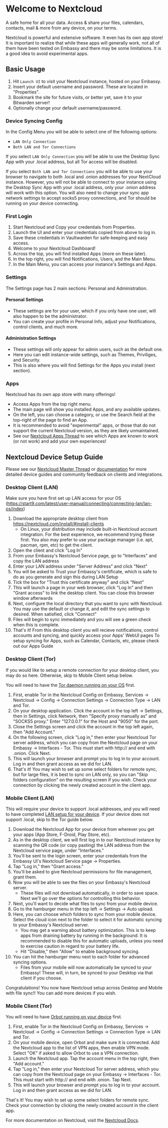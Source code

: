 # Welcome to Nextcloud
A safe home for all your data. Access & share your files, calendars, contacts, mail & more from any device, on your terms.

Nextcloud is powerful and extensive software.  It even has its own app store!  It is important to realize that while these apps will generally work, not all of them have been tested on Embassy and there may be some limitations.  It is a good idea to avoid experimental apps.
## Basic Usage
1. Hit `Launch UI` to visit your Nextcloud instance, hosted on your Embassy.
1. Insert your default username and password. These are located in "Properties".
1. Bookmark the site for future visits, or better yet, save it to your Bitwarden server!
1. Optionally change your default username/password.
### Device Syncing Config
In the Config Menu you will be able to select one of the following options:
- `LAN Only Connection`
- `Both LAN and Tor Connections`

If you select `LAN Only Connection` you will be able to use the Desktop Sync App with your .local address, but all Tor access will be disabled.

If you select `Both LAN and Tor Connections` you will be able to use your browser to navigate to both .local and .onion addresses for your NextCloud instance. 
However, you will not be able to connect to your instance using the Desktop Sync App with your .local address, only your .onion address will work with this option. 
You will also need to change your sync app network settings to accept socks5 proxy connections, and Tor should be running on your device connecting.
### First Login
1. Start Nextcloud and Copy your credentials from Properties.
1. Launch the UI and enter your credentials copied from above to log in.
1. Save these credentials in Vaultwarden for safe-keeping and easy access.
1. Welcome to your Nextcloud Dashboard!
1. Across the top, you will find installed Apps (more on these later).
1. In the top right, you will find Notifications, Users, and the Main Menu.
1. In the Main Menu, you can access your instance's Settings and Apps.
### Settings
The Settings page has 2 main sections: Personal and Administration.
#### Personal Settings
- These settings are for your user, which if you only have one user, will also happen to be the administrator.
- You can create your profile in Personal Info, adjust your Notifications, control clients, and much more.
#### Administration Settings
- These settings will only appear for admin users, such as the default one.
- Here you can edit instance-wide settings, such as Themes, Priviliges, and Security.
- This is also where you will find Settings for the Apps you install (next section).
### Apps
Nextcloud has its own app store with many offerings!

- Access Apps from the top right menu.
- The main page will show you installed Apps, and any available updates.
- On the left, you can choose a category, or use the Search field at the top-right of the page to find an App.
- It is recommended to avoid "experimental" apps, or those that do not support the current Nextcloud version, as they are likely unmaintained.
- See our [Nextcloud Apps Thread](https://community.start9.com/t/nextcloud-apps-master-thread/) to see which Apps are known to work (or not work) and add your own experiences!

## Nextcloud Device Setup Guide
Please see our [Nextcloud Master Thread](https://community.start9.com/t/nextcloud-master-thread) or [documentation](https://docs.start9.com/latest/user-manual/service-guides/nextcloud/index) for more detailed device guides and community feedback on clients and integrations.
### Desktop Client (LAN)
Make sure you have first set up LAN access for your OS (https://start9.com/latest/user-manual/connecting/connecting-lan/lan-os/index)

1. Download the appropriate desktop client from https://nextcloud.com/install/#install-clients
    - On Linux, your distribution may include built-in Nextcloud account integration. For the best experience, we recommend trying these first.  You also may prefer to use your package manager (i.e. apt, pacman, rpm, etc) to get the client.
1. Open the client and click "Log In"
1. From your Embassy's Nextcloud Service page, go to "Interfaces" and copy the LAN address
1. Enter your LAN address under "Server Address" and click "Next"
1. You will be asked to Trust your Embassy's certificate, which is safe to do as you generate and sign this during LAN Setup
1. Tick the box for "Trust this certificate anyway" and click "Next"
1. This will launch a page in your web browser, click "Log In" and then "Grant access" to link the desktop client. You can close this browser window afterwards
1. Next, configure the local directory that you want to sync with Nextcloud. You may use the default or change it, and edit the sync settings to desired. When satisfied, click "Connect"
1. Files will begin to sync immediately and you will see a green check when this is complete.
1. That's it! From this desktop client you will recieve notifications, control accounts and syncing, and quickly access your Apps' WebUI pages
To setup syncing for Apps, such as Calendar, Contacts, etc, please check out our Apps Guide

### Desktop Client (Tor)
If you would like to setup a remote connection for your desktop client, you may do so here. Otherwise, skip to Mobile Client setup below.

You will need to have the [Tor daemon running on your OS](https://start9.com/latest/user-manual/connecting/connecting-tor/tor-os/index) first.

1. First, enable Tor in the Nextcloud Config on Embassy, Services -> Nextcloud -> Config -> Connection Settings -> Connection Type -> LAN and Tor.
1. On your desktop application. Click the account in the top left -> Settings, then in Settings, click Network, then "Specify proxy manually as" and "SOCKS5 proxy." Enter "127.0.0.1" for the Host and "9050" for the port.
1. Close the Settings screen and click the account in the top left again, then "Add Account."
1. On the following screen, click "Log in," then enter your Nextcloud Tor server address, which you can copy from the Nextcloud page on your Embassy -> Interfaces - Tor. This must start with http:// and end with .onion. Click Next.
1. This will launch your browser and prompt you to log in to your account. Log in and then grant access as we did for LAN.
1. That's it! You may wish to set up some select folders for remote sync, but for large files, it is best to sync on LAN only, so you can "Skip folders configuration" on the resulting screen if you wish. Check your connection by clicking the newly created account in the client app.

### Mobile Client (LAN)
This will require your device to support .local addresses, and you will need to have completed [LAN setup for your device](https://start9.com/latest/user-manual/connecting/connecting-lan/lan-os/index). If your device does not support .local, skip to the Tor guide below.

1. Download the Nextcloud App for your device from wherever you get your apps (App Store, F-Droid, Play Store, etc).
1. As in the desktop client, we will first log in to our Nextcloud instance by scanning the QR code (or copy pasting) the LAN address from the Nextcloud service page, under "Interfaces."
1. You'll be sent to the login screen, enter your credentials from the Embassy UI's Nextcloud Service page -> Properties.
1. Tap "Log in," then "Grant access."
1. You'll be asked to give Nextcloud permissions for file management, grant them.
1. Now you will be able to see the files on your Embassy's Nextcloud server.
    - These files will not download automatically, in order to save space. Next we'll go over the options for controlling this behavior.
1. Next, you'll want to decide what files to sync from your mobile device.
1. Go to the hamburger menu in the top left -> Settings -> Auto upload.
1. Here, you can choose which folders to sync from your mobile device. Select the cloud icon next to the folder to select it for automatic syncing to your Embassy's Nextcloud server.
    - You may get a warning about battery optimization. This is to keep apps from draining battery by running in the background. It is recommended to disable this for automatic uploads, unless you need to exercise caution in regard to your battery life.
    - Hit "Disable," then "Allow" to enable background syncing.
1. You can hit the hamburger menu next to each folder for advanced syncing options.
    - Files from your mobile will now automatically be synced to your Embassy! These will, in turn, be synced to your Desktop via that client if you choose.

Congratulations! You now have Nextcloud setup across Desktop and Mobile with file sync!! You can add more devices if you wish.

### Mobile Client (Tor)
You will need to have [Orbot running on your device](https://start9.com/latest/user-manual/connecting/connecting-tor/tor-os/index) first.

1. First, enable Tor in the Nextcloud Config on Embassy, Services -> Nextcloud -> Config -> Connection Settings -> Connection Type -> LAN and Tor.
1. On your mobile device, open Orbot and make sure it is connected. Add the Nextcloud app to the list of VPN apps, then enable VPN mode. Select "OK" if asked to allow Orbot to use a VPN connection.
1. Launch the Nextcloud app. Tap the account menu in the top right, then "Add account."
1. Tap "Log in," then enter your Nextcloud Tor server address, which you can copy from the Nextcloud page on your Embassy -> Interfaces - Tor. This must start with http:// and end with .onion. Tap Next.
1. This will launch your browser and prompt you to log in to your account. Log in and then grant access as we did for LAN.

That's it! You may wish to set up some select folders for remote sync. Check your connection by clicking the newly created account in the client app.

For more documentation on Nextcloud, visit the [Nextcloud Docs](https://docs.nextcloud.com/).